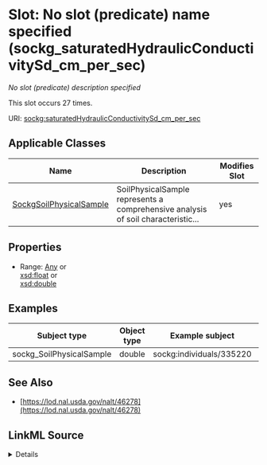 

# Slot: No slot (predicate) name specified (sockg_saturatedHydraulicConductivitySd_cm_per_sec)


_No slot (predicate) description specified_






This slot occurs 27 times.


URI: [sockg:saturatedHydraulicConductivitySd_cm_per_sec](https://idir.uta.edu/sockg-ontology/docs/saturatedHydraulicConductivitySd_cm_per_sec)



<!-- no inheritance hierarchy -->





## Applicable Classes

| Name | Description | Modifies Slot |
| --- | --- | --- |
| [SockgSoilPhysicalSample](../classes/SockgSoilPhysicalSample.md) | SoilPhysicalSample represents a comprehensive analysis of soil characteristic... |  yes  |







## Properties

* Range: [Any](../classes/Any.md)&nbsp;or&nbsp;<br />[xsd:float](http://www.w3.org/2001/XMLSchema#float)&nbsp;or&nbsp;<br />[xsd:double](http://www.w3.org/2001/XMLSchema#double)






## Examples

| Subject type | Object type | Example subject | Example object | Occurrences |
| --- | --- | --- | --- | --- |
| sockg_SoilPhysicalSample | double | sockg:individuals/335220 | 0.3903844 | 27 |


## See Also

* [https://lod.nal.usda.gov/nalt/46278](https://lod.nal.usda.gov/nalt/46278)



## LinkML Source

<details>

```yaml
name: sockg_saturatedHydraulicConductivitySd_cm_per_sec
annotations:
  count:
    tag: count
    value: 27
description: No slot (predicate) description specified
title: No slot (predicate) name specified
examples:
- object:
    example_object: '0.3903844'
    example_object_type: double
    example_predicate: sockg:saturatedHydraulicConductivitySd_cm_per_sec
    example_subject: sockg:individuals/335220
    example_subject_type: sockg_SoilPhysicalSample
from_schema: soc-kg
see_also:
- https://lod.nal.usda.gov/nalt/46278
rank: 1000
domain: sockg_SoilPhysicalSample
slot_uri: sockg:saturatedHydraulicConductivitySd_cm_per_sec
alias: sockg_saturatedHydraulicConductivitySd_cm_per_sec
domain_of:
- sockg_SoilPhysicalSample
range: Any
any_of:
- range: float
- range: double

```
</details>